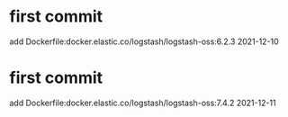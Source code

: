 # first commit
add Dockerfile:docker.elastic.co/logstash/logstash-oss:6.2.3 2021-12-10
# first commit
add Dockerfile:docker.elastic.co/logstash/logstash-oss:7.4.2 2021-12-11
